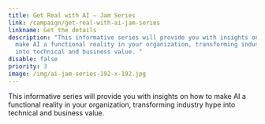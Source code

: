 ```yaml
---
title: Get Real with AI – Jam Series
link: /campaign/get-real-with-ai-jam-series
linkname: Get the details
description: "This informative series will provide you with insights on how to
  make AI a functional reality in your organization, transforming industry hype
  into technical and business value. "
disable: false
priority: 3
image: /img/ai-jam-series-192-x-192.jpg
---
```

This informative series will provide you with insights on how to make AI a functional reality in your organization, transforming industry hype into technical and business value. 
